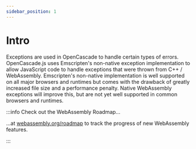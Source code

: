 ```yaml
---
sidebar_position: 1
---
```


# Intro

Exceptions are used in OpenCascade to handle certain types of errors. OpenCascade.js uses Emscripten's non-native exception implementation to allow JavaScript code to handle exceptions that were thrown from C++ / WebAssembly. Emscripten's non-native implementation is well supported on all major browsers and runtimes but comes with the drawback of greatly increased file size and a performance penalty. Native WebAssembly exceptions will improve this, but are not yet well supported in common browsers and runtimes.

:::info Check out the WebAssembly Roadmap...

...at [webassembly.org/roadmap](https://webassembly.org/roadmap/) to track the progress of new WebAssembly features.

:::
